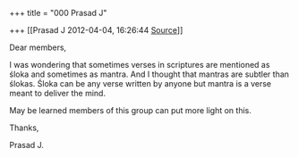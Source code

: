 +++
title = "000 Prasad J"

+++
[[Prasad J	2012-04-04, 16:26:44 [Source](https://groups.google.com/g/samskrita/c/0lniJ53x-qY)]]



Dear members,

  

I was wondering that sometimes verses in scriptures are mentioned as śloka and sometimes as mantra. And I thought that mantras are subtler than ślokas. Śloka can be any verse written by anyone but mantra is a verse meant to deliver the mind.

  

May be learned members of this group can put more light on this.

  

Thanks,

Prasad J.

